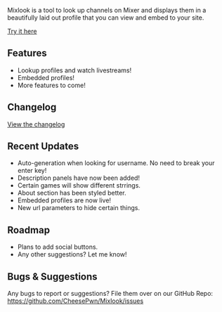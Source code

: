 Mixlook is a tool to look up channels on Mixer and displays them in a beautifully laid out profile that you can view and embed to your site.

[Try it here](https://mixlook.ml)

## Features
- Lookup profiles and watch livestreams!
- Embedded profiles!
- More features to come!

## Changelog
[View the changelog](https://headwayapp.co/mixlook-changelog)

## Recent Updates
- Auto-generation when looking for username. No need to break your enter key!
- Description panels have now been added!
- Certain games will show different strrings.
- About section has been styled better.
- Embedded profiles are now live!
- New url parameters to hide certain things.

## Roadmap
- Plans to add social buttons.
- Any other suggestions? Let me know!

## Bugs & Suggestions

Any bugs to report or suggestions? File them over on our GitHub Repo: 
https://github.com/CheesePwn/Mixlook/issues

